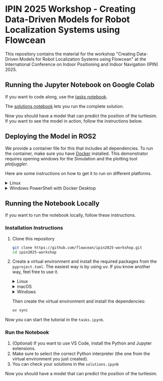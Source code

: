 # IPIN 2025 Workshop - Creating Data-Driven Models for Robot Localization Systems using Flowcean

This repository contains the material for the workshop "Creating Data-Driven Models for Robot Localization Systems using Flowcean" at the International Conference on Indoor Positioning and Indoor Navigation (IPIN) 2025.

## Running the Jupyter Notebook on Google Colab

If you want to code along, use the [tasks notebook](https://colab.research.google.com/github/flowcean/ipin2025-workshop/blob/main/tasks.ipynb).

The [solutions notebook](https://colab.research.google.com/github/flowcean/ipin2025-workshop/blob/main/solutions.ipynb) lets you run the complete solution.

Now you should have a model that can predict the position of the turtlesim.
If you want to see the model in action, follow the instructions below.

## Deploying the Model in ROS2

We provide a container file for this that includes all dependencies. To run the container, make sure you have [Docker](https://docs.docker.com/get-docker/) installed.
This demonstrator requires opening windows for the Simulation and the plotting tool _plotjuggler_. 

Here are some instructions on how to get it to run on different platforms.

   <details>
   <summary>Linux</summary>

   Just run the following command:
   
   ```bash
  docker run -it --rm \           
  --net=host \
  -e DISPLAY=$DISPLAY \
  -e QT_X11_NO_MITSHM=1 \
  -v /tmp/.X11-unix:/tmp/.X11-unix:ro \
  --device /dev/dri \
  ghcr.io/flowcean/ipin2025-workshop/flowcean-turtle:latest \
  bash -c "source /root/ros2_ws/install/setup.bash && \
           (ros2 run turtlesim turtlesim_node & \
            ros2 run turtlesim turtle_teleop_key & \
            ros2 run plotjuggler plotjuggler -n)"
   ```
   Now, you should see the turtlesim window and PlotJuggler open on your Windows desktop.
   </details>

   <details>
   <summary>Windows PowerShell with Docker Desktop</summary>

   
   By default, Windows does not provide an X server, which means Docker containers cannot directly display graphical windows.  
   The following steps show you how to enable GUI applications from Docker on Windows.
   
   ### Step 1: Install and run an X server
   
   1. Install [**VcXsrv**](https://sourceforge.net/projects/vcxsrv/) (or [Xming](https://sourceforge.net/projects/xming/)).
   2. Launch it via **XLaunch**:
   
      * Select **“Multiple windows”**
      * Set **Display number = 0**
      * Tick **“Disable access control”** (important, otherwise Docker can’t connect)
      * Finish → leave it running in the background (you should see an icon in the tray).
   

   
   ### Step 2: Set the DISPLAY variable in PowerShell
   
   Before running Docker, set the `DISPLAY` environment variable in your PowerShell session:
   
   ```powershell
   $env:DISPLAY="host.docker.internal:0.0"
   ```
   

   
   ### Step 3: Run the container
   
   ```powershell
   docker run -it --rm `
     -e DISPLAY=$env:DISPLAY `
     -e QT_X11_NO_MITSHM=1 `
     ghcr.io/flowcean/ipin2025-workshop/flowcean-turtle:latest `
     bash -c "source /root/ros2_ws/install/setup.bash && \
             (ros2 run turtlesim turtlesim_node & \
              ros2 run turtlesim turtle_teleop_key & \
              ros2 run plotjuggler plotjuggler -n)"
   ```

   At this point, you should see the turtlesim window and PlotJuggler open on your Windows desktop.



   </details>

## Running the Notebook Locally

If you want to run the notebook locally, follow these instructions.

### Installation Instructions

1. Clone this repository

   ```bash
   git clone https://github.com/flowcean/ipin2025-workshop.git
   cd ipin2025-workshop
   ```

2. Create a virtual environment and install the required packages from the `pyproject.toml`. The easiest way is by using uv. If you know another way, feel free to use it.

   <details>
   <summary>Linux</summary>

   ```bash
   curl -LsSf https://astral.sh/uv/install.sh | sh
   ```

   </details>

   <details>
   <summary>macOS</summary>

   ```bash
   curl -LsSf https://astral.sh/uv/install.sh | sh
   ```

   </details>

   <details>
   <summary>Windows</summary>

   ```powershell
   powershell -ExecutionPolicy ByPass -c "irm https://astral.sh/uv/install.ps1 | iex"
   ```

   </details>

   Then create the virtual environment and install the dependencies:

   ```bash
   uv sync
   ```

Now you can start the tutorial in the `tasks.ipynb`.

### Run the Notebook

1. (Optional) If you want to use VS Code, install the Python and Jupyter extensions.
2. Make sure to select the correct Python interpreter (the one from the virtual environment you just created).
3. You can check your solutions in the `solutions.ipynb`

Now you should have a model that can predict the position of the turtlesim.

